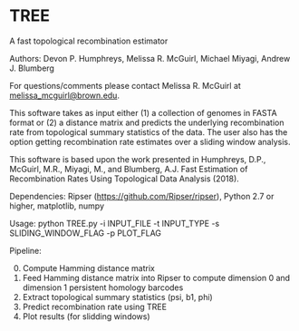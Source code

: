 # TREE
A fast topological recombination estimator 

Authors: Devon P. Humphreys, Melissa R. McGuirl, Michael Miyagi, Andrew J. Blumberg

For questions/comments please contact Melissa R. McGuirl at melissa_mcguirl@brown.edu.

This software takes as input either (1) a collection of genomes in FASTA format or (2) a distance matrix and predicts the underlying recombination rate from topological summary statistics of the data. The user also has the option getting recombination rate estimates over a sliding window analysis. 

This software is based upon the work presented in Humphreys, D.P., McGuirl, M.R., Miyagi, M., and Blumberg, A.J. Fast Estimation of Recombination Rates Using Topological Data Analysis (2018). 

Dependencies: Ripser (https://github.com/Ripser/ripser), Python 2.7 or higher, matplotlib, numpy

Usage: python TREE.py -i INPUT_FILE -t INPUT_TYPE -s SLIDING_WINDOW_FLAG -p PLOT_FLAG

Pipeline:

0) Compute Hamming distance matrix
1) Feed Hamming distance matrix into Ripser to compute dimension 0 and dimension 1 persistent homology barcodes
2) Extract topological summary statistics (psi, b1, phi)
3) Predict recombination rate using TREE 
4) Plot results (for slidding windows)
